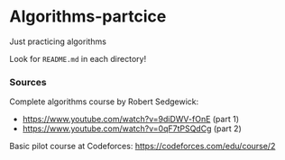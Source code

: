 # Algorithms-partcice

Just practicing algorithms

Look for `README.md` in each directory!

### Sources

Complete algorithms course by Robert Sedgewick:
* https://www.youtube.com/watch?v=9diDWV-fOnE (part 1)
* https://www.youtube.com/watch?v=0qF7tPSQdCg (part 2)

Basic pilot course at Codeforces: https://codeforces.com/edu/course/2
